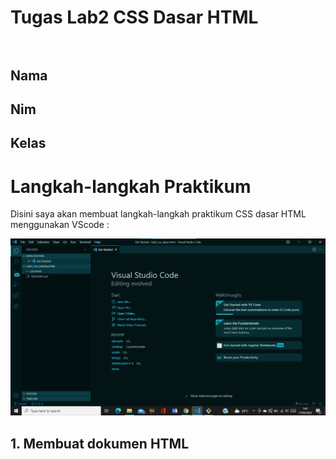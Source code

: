 # Tugas Lab2 CSS Dasar HTML<br><br>
## Nama
## Nim
## Kelas<br>

# Langkah-langkah Praktikum<br>

Disini saya akan membuat langkah-langkah praktikum CSS dasar HTML menggunakan VScode :<br>

![Lab2Web](gambar/ss1.png)

## 1. Membuat dokumen HTML 


